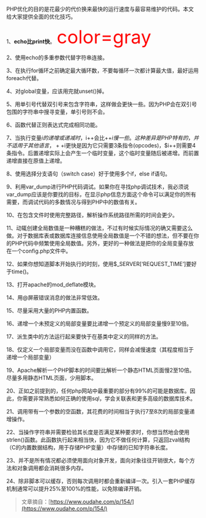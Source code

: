 PHP优化的目的是花最少的代价换来最快的运行速度与最容易维护的代码。本文给大家提供全面的优化技巧。

1、**echo比print快**。
<font color=red size=72>color=gray</font>

2、使用echo的多重参数代替字符串连接。

3、在执行for循环之前确定最大循环数，不要每循环一次都计算最大值，最好运用foreach代替。

4、对global变量，应该用完就unset\(\)掉。

5、用单引号代替双引号来包含字符串，这样做会更快一些。因为PHP会在双引号包围的字符串中搜寻变量，单引号则不会。

6、函数代替正则表达式完成相同功能。

7、当执行变量$i的递增或递减时，$i++会比++$i慢一些。这种差异是PHP特有的，并不适用于其他语言，++$i更快是因为它只需要3条指令\(opcodes\)，$i++则需要4条指令。后置递增实际上会产生一个临时变量，这个临时变量随后被递增。而前置递增直接在原值上递增。

8、使用选择分支语句（switch case）好于使用多个if，else if语句。

9、利用var\_dump进行PHP代码调试。如果你在寻找php调试技术，我必须说var\_dump应该是你要找的目标，在显示php信息方面这个命令可以满足你的所有需要，而调试代码的多数情况与得到PHP中的数值有关。

10、在包含文件时使用完整路径，解析操作系统路径所需的时间会更少。

11、动辄创建全局数值是一种糟糕的做法，不过有时候实际情况的确又需要这么做。对于数据库表或数据库连接信息使用全局数值是一个不错的想法，但不要在你的PHP代码中频繁使用全局数值。另外，更好的一种做法是把你的全局变量存放在一个config.php文件中。

12、如果你想知道脚本开始执行的时刻，使用$\_SERVER\[‘REQUEST\_TIME’\]要好于time\(\)。

13、打开apache的mod\_deflate模块。

14、用@屏蔽错误消息的做法非常低效。

15、尽量采用大量的PHP内置函数。

16、递增一个未预定义的局部变量要比递增一个预定义的局部变量慢9至10倍。

17、派生类中的方法运行起来要快于在基类中定义的同样的方法。

18、仅定义一个局部变量而没在函数中调用它，同样会减慢速度（其程度相当于递增一个局部变量）

19、Apache解析一个PHP脚本的时间要比解析一个静态HTML页面慢2至10倍。尽量多用静态HTML页面，少用脚本。

20、正如之前提到的，任何php网站中最重要的部分有99%的可能是数据库。因此，你需要非常熟悉如何正确的使用sql，学会关联表和更多高级的数据库技术。

21、调用带有一个参数的空函数，其花费的时间相当于执行7至8次的局部变量递增操作。

22、当操作字符串并需要检验其长度是否满足某种要求时，你想当然地会使用strlen\(\)函数。此函数执行起来相当快，因为它不做任何计算，只返回zval结构（C的内置数据结构，用于存储PHP变量）中存储的已知字符串长度。

23、并不是所有情况都必须使用面向对象开发，面向对象往往开销很大，每个方法和对象调用都会消耗很多内存。

24、除非脚本可以缓存，否则每次调用时都会重新编译一次。引入一套PHP缓存机制通常可以提升25%至100%的性能，以免除编译开销。

> 文章摘自：[https://www.oudahe.com/p/154/](https://www.oudahe.com/p/154/)



